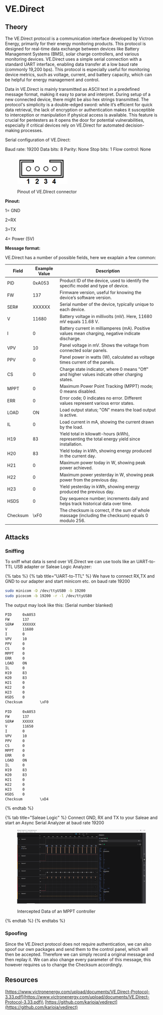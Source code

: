 # VE.Direct

## **Theory**

The VE.Direct protocol is a communication interface developed by Victron Energy, primarily for their energy monitoring products. This protocol is designed for real-time data exchange between devices like Battery Management Systems (BMS), solar charge controllers, and various monitoring devices. VE.Direct uses a simple serial connection with a standard UART interface, enabling data transfer at a low baud rate (commonly 19,200 bps). This protocol is especially useful for monitoring device metrics, such as voltage, current, and battery capacity, which can be helpful for energy management and control.

Data in VE.Direct is mainly transmitted as ASCII text in a predefined message format, making it easy to parse and interpret. During setup of a new connected device, there might be also hex strings transmitted. The protocol's simplicity is a double-edged sword: while it’s efficient for quick data retrieval, the lack of encryption or authentication makes it susceptible to interception or manipulation if physical access is available. This feature is crucial for pentesters as it opens the door for potential vulnerabilities, especially if critical devices rely on VE.Direct for automated decision-making processes.

Serial configuration of VE.Direct:

Baud rate: 19200 Data bits: 8 Parity: None Stop bits: 1 Flow control: None

<figure><img src="../../.gitbook/assets/image (17).png" alt=""><figcaption><p>Pinout of VE.DIrect connector<br></p></figcaption></figure>

**Pinout:** &#x20;

1= GND

2=RX

3=TX

4= Power (5V)

**Message format:**

VE.Direct has a number of possible fields, here we exaplain a few common:

| Field    | Example Value | Description                                                                                        |
| -------- | ------------- | -------------------------------------------------------------------------------------------------- |
| PID      | 0xA053        | Product ID of the device, used to identify the specific model and type of device.                  |
| FW       | 137           | Firmware version, useful for knowing the device’s software version.                                |
| SER#     | XXXXXX        | Serial number of the device, typically unique to each device.                                      |
| V        | 11680         | Battery voltage in millivolts (mV). Here, 11680 mV equals 11.68 V.                                 |
| I        | 0             | Battery current in milliamperes (mA). Positive values mean charging, negative indicate discharge.  |
| VPV      | 10            | Panel voltage in mV. Shows the voltage from connected solar panels.                                |
| PPV      | 0             | Panel power in watts (W), calculated as voltage times current of the panels.                       |
| CS       | 0             | Charge state indicator, where 0 means "Off" and higher values indicate other charging states.      |
| MPPT     | 0             | Maximum Power Point Tracking (MPPT) mode; 0 means disabled.                                        |
| ERR      | 0             | Error code; 0 indicates no error. Different values represent various error states.                 |
| LOAD     | ON            | Load output status; "ON" means the load output is active.                                          |
| IL       | 0             | Load current in mA, showing the current drawn by the load.                                         |
| H19      | 83            | Yield total in kilowatt-hours (kWh), representing the total energy yield since installation.       |
| H20      | 83            | Yield today in kWh, showing energy produced in the current day.                                    |
| H21      | 0             | Maximum power today in W, showing peak power achieved.                                             |
| H22      | 0             | Maximum power yesterday in W, showing peak power from the previous day.                            |
| H23      | 0             | Yield yesterday in kWh, showing energy produced the previous day.                                  |
| HSDS     | 0             | Day sequence number; increments daily and helps track historical data over time.                   |
| Checksum | \xF0          | The checksum is correct, if the sum of whole massage (including the checksum) equals 0 modulo 256. |

## **Attacks**

### Sniffing

To sniff what data is send over VE.Direct we can use tools like an UART-to-TTL USB adapter or Saleae Logic Analyzer:

{% tabs %}
{% tab title="UART-to-TTL" %}
We have to connect RX,TX and GND to our adapter and start minicom etc. on baud rate 19200

```bash
sudo minicom -D /dev/ttyUSB0 -b 19200
sudo picocom -b 19200 -r -l /dev/ttyUSB0
```

The output may look like this: (Serial number blanked)

```
PID     0xA053
FW      137
SER#    XXXXXX
V       11680
I       0
VPV     10
PPV     0
CS      0
MPPT    0
ERR     0
LOAD    ON
IL      0
H19     83
H20     83
H21     0
H22     0
H23     0
HSDS    0
Checksum        \xF0

PID     0xA053
FW      137
SER#    XXXXX
V       11650
I       0
VPV     10
PPV     0
CS      0
MPPT    0
ERR     0
LOAD    ON
IL      0
H19     83
H20     83
H21     0
H22     0
H23     0
HSDS    0
Checksum        \xD4
```
{% endtab %}

{% tab title="Saleae Logic" %}
Connect GND, RX and TX to your Saleae and start an Async Serial Analyzer at baud rate 19200

<figure><img src="../../.gitbook/assets/saleae_normal_operation.png" alt=""><figcaption><p>Intercepted Data of an MPPT controller</p></figcaption></figure>
{% endtab %}
{% endtabs %}

### Spoofing

Since the VE.Direct protocol does not require authentication, we can also spoof our own packages and send them to the control panel, which will then be accepted. Therefore we can simply record a original message and then replay it. We can also change every parameter of this message, this however requires us to change the Checksum accordingly.

## Resources

[https://www.victronenergy.com/upload/documents/VE.Direct-Protocol-3.33.pdf](https://www.victronenergy.com/upload/documents/VE.Direct-Protocol-3.33.pdf)\
[https://github.com/karioja/vedirect](https://github.com/karioja/vedirect)
